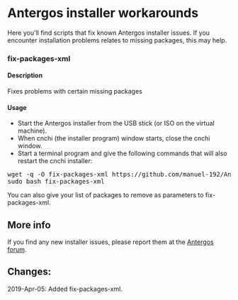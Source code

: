# Antergos installer workarounds

Here you'll find scripts that fix known Antergos installer issues. If you encounter installation problems relates to missing packages, this may help.

### fix-packages-xml
#### Description
Fixes problems with certain missing packages
#### Usage
- Start the Antergos installer from the USB stick (or ISO on the virtual machine).
- When cnchi (the installer program) window starts, close the cnchi window.
- Start a terminal program and give the following commands that will also restart the cnchi installer:
<pre>
wget -q -O fix-packages-xml https://github.com/manuel-192/Antergos/raw/master/antergos-installer-fixes/fix-packages-xml
sudo bash fix-packages-xml
</pre>
You can also give your list of packages to remove as parameters to fix-packages-xml.
## More info
If you find any new installer issues, please report them at the [Antergos forum](https://forum.antergos.com/category/3/installation).

## Changes:

2019-Apr-05: Added fix-packages-xml.
